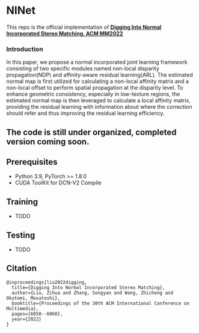 # NINet
This repo is the official implementation of **[Digging Into Normal Incorporated Stereo Matching, ACM MM2022](https://dl.acm.org/doi/abs/10.1145/3503161.3548312)**

### Introduction
In this paper, we propose a normal incorporated joint learning framework consisting of two specific modules named non-local disparity propagation(NDP) and affinity-aware residual learning(ARL). The estimated normal map is first utilized for calculating a non-local affinity matrix and a non-local offset to perform spatial propagation at the disparity level. To enhance geometric consistency, especially in low-texture regions, the estimated normal map is then leveraged to calculate a local affinity matrix, providing the residual learning with information about where the correction should refer and thus improving the residual learning efficiency.

## The code is still under organized, completed version coming soon.
## Prerequisites
- Python 3.9, PyTorch >= 1.8.0
- CUDA ToolKit for DCN-V2 Compile

## Training
- TODO


## Testing
 - TODO
## Citation

```
@inproceedings{liu2022digging,
  title={Digging Into Normal Incorporated Stereo Matching},
  author={Liu, Zihua and Zhang, Songyan and Wang, Zhicheng and Okutomi, Masatoshi},
  booktitle={Proceedings of the 30th ACM International Conference on Multimedia},
  pages={6050--6060},
  year={2022}
}
```

